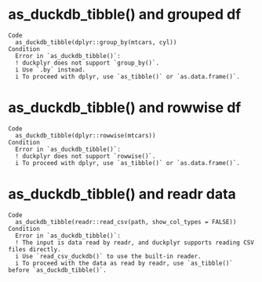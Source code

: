 # as_duckdb_tibble() and grouped df

    Code
      as_duckdb_tibble(dplyr::group_by(mtcars, cyl))
    Condition
      Error in `as_duckdb_tibble()`:
      ! duckplyr does not support `group_by()`.
      i Use `.by` instead.
      i To proceed with dplyr, use `as_tibble()` or `as.data.frame()`.

# as_duckdb_tibble() and rowwise df

    Code
      as_duckdb_tibble(dplyr::rowwise(mtcars))
    Condition
      Error in `as_duckdb_tibble()`:
      ! duckplyr does not support `rowwise()`.
      i To proceed with dplyr, use `as_tibble()` or `as.data.frame()`.

# as_duckdb_tibble() and readr data

    Code
      as_duckdb_tibble(readr::read_csv(path, show_col_types = FALSE))
    Condition
      Error in `as_duckdb_tibble()`:
      ! The input is data read by readr, and duckplyr supports reading CSV files directly.
      i Use `read_csv_duckdb()` to use the built-in reader.
      i To proceed with the data as read by readr, use `as_tibble()` before `as_duckdb_tibble()`.


